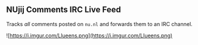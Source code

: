 ## NUjij Comments IRC Live Feed

Tracks *all* comments posted on `nu.nl` and forwards them to an IRC channel.

![https://i.imgur.com/Llueens.png](https://i.imgur.com/Llueens.png)
